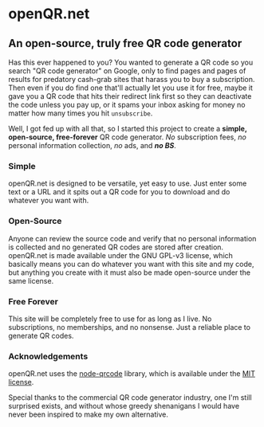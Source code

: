 # openQR.net

## An open-source, truly free QR code generator

Has this ever happened to you? You wanted to generate a QR code so you search "QR code generator" on Google, only to find pages and pages of results for predatory cash-grab sites that harass you to buy a subscription. Then even if you do find one that'll actually let you use it for free, maybe it gave you a QR code that hits their redirect link first so they can deactivate the code unless you pay up, or it spams your inbox asking for money no matter how many times you hit `unsubscribe`.

Well, I got fed up with all that, so I started this project to create a **simple, open-source, free-forever** QR code generator. *No* subscription fees, *no* personal information collection, *no* ads, and ***no BS***.

### Simple

openQR.net is designed to be versatile, yet easy to use. Just enter some text or a URL and it spits out a QR code for you to download and do whatever you want with.

### Open-Source

Anyone can review the source code and verify that no personal information is collected and no generated QR codes are stored after creation. openQR.net is made available under the GNU GPL-v3 license, which basically means you can do whatever you want with this site and my code, but anything you create with it must also be made open-source under the same license.

### Free Forever

This site will be completely free to use for as long as I live. No subscriptions, no memberships, and no nonsense. Just a reliable place to generate QR codes.

### Acknowledgements

openQR.net uses the [node-qrcode](https://github.com/soldair/node-qrcode) library, which is available under the [MIT license](https://www.tldrlegal.com/license/mit-license).

Special thanks to the commercial QR code generator industry, one I'm still surprised exists, and without whose greedy shenanigans I would have never been inspired to make my own alternative.
